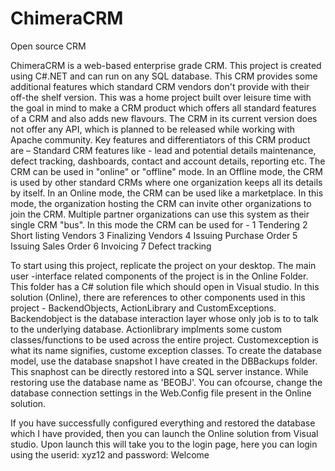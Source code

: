 # ChimeraCRM
Open source CRM

ChimeraCRM is a web-based enterprise grade CRM. This project is created using C#.NET and can run on any SQL database. This CRM provides some additional features which standard CRM vendors don't provide with their off-the shelf version.
This was a home project built over leisure time with the goal in mind to make a CRM product which offers all standard features of a CRM and also adds new flavours. The CRM in its current version does not offer any API, which is planned to be released while working with Apache community. 
Key features and differentiators of this CRM product are – 
 Standard CRM features like - lead and potential details maintenance, defect tracking, dashboards, contact and account details, reporting etc. 
The CRM can be used in "online" or "offline" mode. 
In an Offline mode, the CRM is used by other standard CRMs where one organization keeps all its details by itself.
 In an Online mode, the CRM can be used like a marketplace. In this mode, the organization hosting the CRM can invite other organizations to join the CRM. Multiple partner organizations can use this system as their single CRM "bus". In this mode the CRM can be used for - 1 Tendering 2 Short listing Vendors 3 Finalizing Vendors 4 Issuing Purchase Order 5 Issuing Sales Order 6 Invoicing 7 Defect tracking
 
 To start using this project, replicate the project on your desktop. The main user -interface related components of the project is in the Online Folder. This folder has a C# solution file which should open in Visual studio. In this solution (Online), there are references to other components used in this project - BackendObjects, ActionLibrary and CustomExceptions.
 Backendobject is the database interaction layer whose only job is to to talk to the underlying database. Actionlibrary implments some custom classes/functions to be used across the entire project. Customexception is what its name signifies, custome exception classes.
 To create the database model, use the database snapshot I have created in the DBBackups folder. This snaphost can be directly restored into a SQL server instance. While restoring use the database name as 'BEOBJ'. You can ofcourse, change the database connection settings in the Web.Config file present in the Online solution.

If you have successfully configured everything and restored the database which I have provided, then you can launch the Online solution from Visual studio. Upon launch this will take you to the login page, here you can login using the userid: xyz12 and password: Welcome

